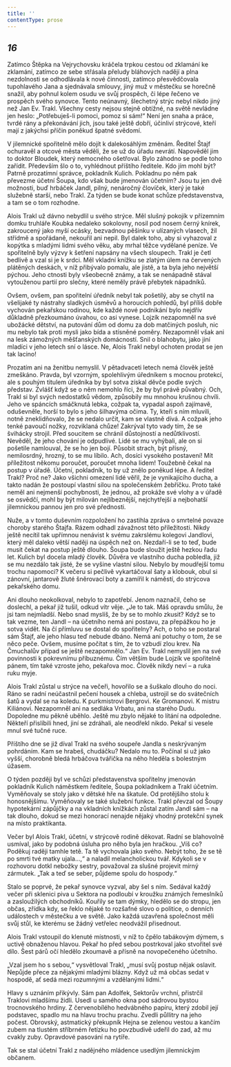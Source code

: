 ```yaml
---
title: ''
contentType: prose
---
```


<section>

## _16_

Zatímco Štěpka na Vejrychovsku kráčela trpkou cestou od zklamání ke zklamání, zatímco ze sebe střásala přeludy bláhových nadějí a plna nezdolnosti se odhodlávala k nové činnosti, zatímco přesvědčovala tupohlavého Jana a sjednávala smlouvy, jiný muž v městečku se horečně snažil, aby pohnul kolem osudu ve svůj prospěch, či lépe řečeno ve prospěch svého synovce. Tento neúnavný, šlechetný strýc nebyl nikdo jiný než Jan Ev. Trakl. Všechny cesty nejsou stejně obtížné, na světě nevládne jen heslo: „Potřebuješ-li pomoci, pomoz si sám!“ Není jen snaha a práce, tvrdé rány a překonávání jich, jsou také ještě dobří, účinliví strýcové, kteří mají z jakýchsi příčin poněkud špatné svědomí.

V jilemnické spořitelně mělo dojít k dalekosáhlým změnám. Ředitel Štajf ochuravěl a otcové města věděli, že se už do úřadu nevrátí. Napověděl jim to doktor Bloudek, který nemocného ošetřoval. Bylo záhodno se podle toho zařídit. Především šlo o to, vyhlédnout příštího ředitele. Kdo jím mohl být? Patrně prozatímní správce, pokladník Kulich. Pokladnu po něm pak převezme účetní Šoupa, kdo však bude jmenován účetním? Jsou tu jen dvě možnosti, buď hrbáček Jandl, pilný, nenáročný človíček, který je také služebně starší, nebo Trakl. Za týden se bude konat schůze představenstva, a tam se o tom rozhodne.

Alois Trakl už dávno nebydlil u svého strýce. Měl slušný pokojík v přízemním domku truhláře Koubka nedaleko sokolovny, nosil pod nosem černý knírek, zakroucený jako myší ocásky, bezvadnou pěšinku v ulízaných vlasech, žil střídmě a spořádaně, nekouřil ani nepil. Byl dalek toho, aby si vyhazoval z kopýtka s mladými lidmi svého věku, aby mrhal těžce vydělané peníze. Ve spořitelně byly výzvy k šetření napsány na všech sloupech. Trakl je četl bedlivě a vzal si je k srdci. Měl vkladní knížku se zlatým úlem na červených plátěných deskách, v níž přibývalo pomalu, ale jistě, a ta byla jeho největší pýchou. Jeho ctnosti byly všeobecně známy, a tak se nenápadně stával vytouženou partií pro slečny, které neměly právě přebytek nápadníků.

Ovšem, ovšem, pan spořitelní úředník nebyl tak pošetilý, aby se chytil na všelijaké ty nástrahy sladkých úsměvů a horoucích pohledů, byl příliš dobře vychován pekařskou rodinou, kde každé nové podnikání bylo nejdřív důkladně přezkoumáno úvahou, co asi vynese. Lojzík nezapomněl na své ubožácké dětství, na putování dům od domu za dob matčiných posluh, nic mu nebylo tak proti mysli jako bída a stísněné poměry. Nezapomněl však ani na lesk zámožných měšťanských domácností. Snil o blahobytu, jako jiní mladíci v jeho letech sní o lásce. Ne, Alois Trakl nebyl ochoten prodat se jen tak lacino!

Prozatím ani na ženitbu nemyslil. V pětadvaceti letech nemá člověk ještě zmeškáno. Pravda, byl vzorným, spolehlivým úředníkem s mocnou protekcí, ale s pouhým titulem úředníka by byl sotva získal děvče podle svých představ. Zvlášť když se o něm nemohlo říci, že by byl právě půvabný. Och, Trakl si byl svých nedostatků vědom, způsobily mu mnohou krušnou chvíli. Jeho ve spáncích smáčknutá lebka, cožpak ta, vypadal aspoň zajímavě, oduševněle, horší to bylo s jeho šilhavýma očima. Ty, kteří s ním mluvili, notně zneklidňovalo, že se nedalo určit, kam se vlastně dívá. A cožpak jeho tenké pavoučí nožky, rozviklaná chůze! Zakrýval tyto vady tím, že se švihácky strojil. Před soucitem se chránil důstojností a nedůtklivostí. Nevěděl, že jeho chování je odpudlivé. Lidé se mu vyhýbali, ale on si pošetile namlouval, že se ho jen bojí. Působit strach, být přísný, nemilosrdný, hrozný, to se mu líbilo. Ach, dosíci vysokého postavení! Mít příležitost někomu poroučet, poroučet mnoha lidem! Toužebně čekal na postup v úřadě. Účetní, pokladník, to by už znělo poněkud lépe. A ředitel Trakl? Proč ne? Jako všichni omezení lidé věřil, že je vynikajícího ducha, a takto nadán že postoupí vlastní silou na společenském žebříčku. Proto také neměl ani nejmenší pochybnosti, že jednou, až prokáže své vlohy a v úřadě se osvědčí, mohl by být milován nejlíbeznější, nejchytřejší a nejbohatší jilemnickou pannou jen pro své přednosti.

Nuže, a v tomto duševním rozpoložení ho zastihla zpráva o smrtelné povaze choroby starého Štajfa. Rázem odhadl závažnost této příležitosti. Nikdy ještě necítil tak upřímnou nenávist k svému zakrslému kolegovi Jandlovi, který měl daleko větší naději na úspěch než on. Nezdaří-li se to teď, bude musit čekat na postup ještě dlouho. Šoupa bude sloužit ještě hezkou řadu let. Kulich byl docela mladý člověk. Důvěra ve vlastního ducha pobledla, již se mu nezdálo tak jisté, že se vyšine vlastní silou. Nebylo by moudřejší tomu trochu napomoci? K večeru si pečlivě vykartáčoval šaty a klobouk, obul si zánovní, jantarově žluté šněrovací boty a zamířil k náměstí, do strýcova pekařského domu.

Ani dlouho neokolkoval, nebylo to zapotřebí. Jenom naznačil, čeho se doslechl, a pekař již tušil, odkud vítr věje. „Je to tak. Máš opravdu smůlu, že jsi tam nejmladší. Nebo snad myslíš, že by se to mohlo zkusit? Když se to tak vezme, ten Jandl – na účetního nemá ani postavu, za přepážkou ho je sotva vidět. Na čí přímluvu se dostal do spořitelny? Ach, o toho se postaral sám Štajf, ale jeho hlasu teď nebude dbáno. Nemá ani potuchy o tom, že se něco peče. Ovšem, musíme počítat s tím, že to vzbudí zlou krev. Na Čmuchalův případ se ještě nezapomnělo.“ Jan Ev. Trakl nemyslil jen na své povinnosti k pokrevnímu příbuznému. Čím větším bude Lojzík ve spořitelně pánem, tím také vzroste jeho, pekařova moc. Člověk nikdy neví – a ruka ruku myje.

Alois Trakl zůstal u strýce na večeři, hovořilo se a šuškalo dlouho do noci. Ráno se radní neúčastnil pečení housek a chleba, ustrojil se do svátečních šatů a vydal se na koledu. K purkmistrovi Bergrovi. Ke Gromanovi. K mistru Kiliánovi. Nezapomněl ani na sedláka Vrbatu, ani na starého Dudu. Dopoledne mu pěkně uběhlo. Ještě mu zbylo nějaké to lítání na odpoledne. Někteří přislíbili hned, jiní se zdráhali, ale neodřekl nikdo. Pekař si vesele mnul své tučné ruce.

Příštího dne se již díval Trakl na svého soupeře Jandla s neskrývaným pohrdáním. Kam se hrabeš, chudáčku? Nedalo mu to. Počínal si už jako vyšší, chorobně bledá hrbáčova tvářička na něho hleděla s bolestným úžasem.

O týden později byl ve schůzi představenstva spořitelny jmenován pokladník Kulich náměstkem ředitele, Šoupa pokladníkem a Trakl účetním. Vyměňovaly se stoly jako v dětské hře na škatule. Od protějšího stolu k honosnějšímu. Vyměňovaly se také služební funkce. Trakl převzal od Šoupy hypotekární zápůjčky a na vkladních knížkách zůstal zatím Jandl sám – na tak dlouho, dokud se mezi honorací nenajde nějaký vhodný protekční synek na místo praktikanta.

Večer byl Alois Trakl, účetní, v strýcově rodině děkovat. Radní se blahovolně usmíval, jako by podobná úsluha pro něho byla jen hračkou. „Víš co? Poděkuj raději tamhle tetě. Ta tě vychovala jako svého. Nebýt toho, že se tě po smrti tvé matky ujala…,“ a naladil melancholickou tvář. Kdykoli se v rozhovoru dotkl nebožky sestry, považoval za slušné projevit mírný zármutek. „Tak a teď se seber, půjdeme spolu do hospody.“

Stalo se poprvé, že pekař synovce vyzval, aby šel s ním. Sedával každý večer při sklenici piva u Sektora na podloubí v kroužku známých řemeslníků a zasloužilých obchodníků. Kouřily se tam dýmky, hledělo se do stropu, jen občas, zřídka kdy, se řeklo nějaké to rozšafné slovo o politice, o denních událostech v městečku a ve světě. Jako každá uzavřená společnost měli svůj stůl, ke kterému se žádný vetřelec neodvážil přisednout.

Alois Trakl vstoupil do klenuté místnosti, v níž to čpělo tabákovým dýmem, s uctivě obnaženou hlavou. Pekař ho před sebou postrkoval jako stvořitel své dílo. Šest párů očí hledělo zkoumavě a přísně na novopečeného účetního.

„Vzal jsem ho s sebou,“ vysvětloval Trakl, „musí svůj postup nějak oslavit. Nepůjde přece za nějakými mladými blázny. Když už má občas sedat v hospodě, ať sedá mezi rozumnými a vzdělanými lidmi.“

Hlavy s uznáním přikývly. Sám pan Adolfek, Sektorův vrchní, přistrčil Traklovi mladšímu židli. Usedl u samého okna pod sádrovou bystou trocnovského hrdiny. Z červenobílého hedvábného papíru, který zdobil její podstavec, spadlo mu na hlavu trochu prachu. Zvedli půllitry na jeho počest. Obrovský, astmatický překupník Hejna se zelenou vestou a kančím zubem na tlustém stříbrném řetízku ho povzbudivě udeřil do zad, až mu cvakly zuby. Opravdové pasování na rytíře.

Tak se stal účetní Trakl z nadějného mládence usedlým jilemnickým občanem.

</section>
